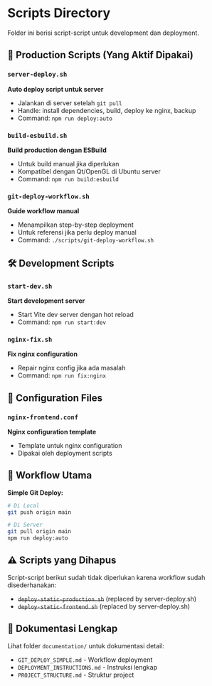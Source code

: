 # Scripts Directory

Folder ini berisi script-script untuk development dan deployment.

## 🚀 Production Scripts (Yang Aktif Dipakai)

### `server-deploy.sh` 
**Auto deploy script untuk server**
- Jalankan di server setelah `git pull`
- Handle: install dependencies, build, deploy ke nginx, backup
- Command: `npm run deploy:auto`

### `build-esbuild.sh`
**Build production dengan ESBuild**
- Untuk build manual jika diperlukan
- Kompatibel dengan Qt/OpenGL di Ubuntu server
- Command: `npm run build:esbuild`

### `git-deploy-workflow.sh`
**Guide workflow manual**
- Menampilkan step-by-step deployment
- Untuk referensi jika perlu deploy manual
- Command: `./scripts/git-deploy-workflow.sh`

## 🛠️ Development Scripts

### `start-dev.sh`
**Start development server**
- Start Vite dev server dengan hot reload
- Command: `npm run start:dev`

### `nginx-fix.sh`
**Fix nginx configuration**
- Repair nginx config jika ada masalah
- Command: `npm run fix:nginx`

## 📁 Configuration Files

### `nginx-frontend.conf`
**Nginx configuration template**
- Template untuk nginx configuration
- Dipakai oleh deployment scripts

## 🎯 Workflow Utama

**Simple Git Deploy:**
```bash
# Di Local
git push origin main

# Di Server  
git pull origin main
npm run deploy:auto
```

## ⚠️ Scripts yang Dihapus

Script-script berikut sudah tidak diperlukan karena workflow sudah disederhanakan:
- ~~`deploy-static-production.sh`~~ (replaced by server-deploy.sh)
- ~~`deploy-static-frontend.sh`~~ (replaced by server-deploy.sh)

## 📖 Dokumentasi Lengkap

Lihat folder `documentation/` untuk dokumentasi detail:
- `GIT_DEPLOY_SIMPLE.md` - Workflow deployment
- `DEPLOYMENT_INSTRUCTIONS.md` - Instruksi lengkap
- `PROJECT_STRUCTURE.md` - Struktur project
